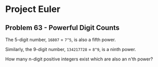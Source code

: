 # Project Euler

## Problem 63 - Powerful Digit Counts

The 5-digit number, `16807` = `7^5`, is also a fifth power.

Similarly, the 9-digit number, `134217728` = `8^9`, is a ninth power.

How many n-digit positive integers exist which are also an n'th power?
